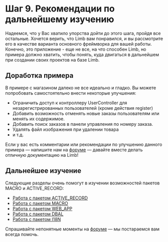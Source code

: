 # Шаг 9. Рекомендации по дальнейшему изучению
Надеемся, что у Вас хватило упорства дойти до этого шага, пройдя все остальные. Хочется верить, что Limb вам понравился, и вы рассмотрите его в качестве варианта основного фреймворка для вашей работы. Конечно, это приложение - еще не все, на что способен Limb, но примера должно хватить, чтобы понять, куда двигаться в дальнейшем при создании своих проектов на базе Limb.

## Доработка примера
В примере с магазином далеко не все идеально и гладко. Вы можете попробовать самостоятельно внести некоторые улучшения:

* Ограничить доступ к контроллеру UserController для незарегистрированных пользователей (кроме действия register)
* Добавить возможность отменять новые заказы пользователям или менять их содержимое.
* Добавить поиск заказов в панели управления по номеру заказа.
* Удалять файл изображения при удалении товара
* и т.д.

Если у вас есть комментарии или рекомендации по улучшению данного примера — напишите нам на [форуме](http://forum.limb-project.com/) — давайте вместе делать отличную документацию на Limb!

## Дальнейшее изучение
Следующие разделы очень помогут в изучении возможностей пакетов MACRO и ACTIVE_RECORD:

* [Работа с пакетом ACTIVE_RECORD](../../../../active_record/docs/ru/active_record.md)
* [Работа с пакетом MACRO](../../../../macro/docs/ru/macro.md)
* [Работа с пакетом WEB_APP](../../../../web_app/docs/ru/web_app.md)
* [Работа с пакетом DBAL](../../../../docs/dbal/docs/ru/dbal.md)
* [Работа с пакетом I18N](../../../../i18n/docs/ru/i18n.md)

Спрашивайте непонятные моменты на [форуме](http://forum.limb-project.com/) — мы постараемся вам всегда помочь.
